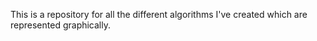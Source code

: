 This is a repository for all the different algorithms I've created
which are represented graphically.
